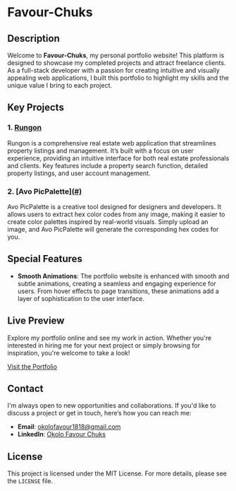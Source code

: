# Favour-Chuks

## Description

Welcome to **Favour-Chuks**, my personal portfolio website! This platform is designed to showcase my completed projects and attract freelance clients. As a full-stack developer with a passion for creating intuitive and visually appealing web applications, I built this portfolio to highlight my skills and the unique value I bring to each project.

## Key Projects

### 1. [Rungon](https://github.com/Favour-chuks/Rungon)
Rungon is a comprehensive real estate web application that streamlines property listings and management. It’s built with a focus on user experience, providing an intuitive interface for both real estate professionals and clients. Key features include a property search function, detailed property listings, and user account management.

### 2. [Avo PicPalette][(#)](https://github.com/Favour-chuks/Avo-PicPalette)
Avo PicPalette is a creative tool designed for designers and developers. It allows users to extract hex color codes from any image, making it easier to create color palettes inspired by real-world visuals. Simply upload an image, and Avo PicPalette will generate the corresponding hex codes for you.

## Special Features

- **Smooth Animations**: The portfolio website is enhanced with smooth and subtle animations, creating a seamless and engaging experience for users. From hover effects to page transitions, these animations add a layer of sophistication to the user interface.

## Live Preview

Explore my portfolio online and see my work in action. Whether you're interested in hiring me for your next project or simply browsing for inspiration, you're welcome to take a look!

[Visit the Portfolio](#)

## Contact

I'm always open to new opportunities and collaborations. If you'd like to discuss a project or get in touch, here’s how you can reach me:

- **Email**: [okolofavour1818@gmail.com](okolofavour1818@gmail.com)
- **LinkedIn**: [Okolo Favour Chuks](https://www.linkedin.com/in/favour-chuks/)

## License

This project is licensed under the MIT License. For more details, please see the `LICENSE` file.

